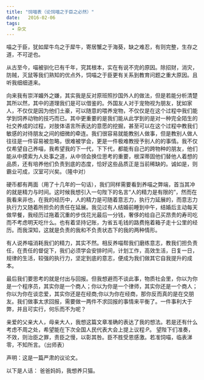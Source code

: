 ```yaml
---
title: "饲喵表（论饲喵之于臣之必然）"
date:   2016-02-06
tags:
  - 杂文
---
```


喵之于臣，犹如犀牛鸟之于犀牛，寄居蟹之于海葵，缺之难忍，有则完整，生存之道，不可逆也。

从古至今，喵被驯化已有千年，究其根本，实在有说不完的原因。除招财，消灾，防贼，灭鼠等我们熟知的优点外，饲喵之于臣更有关系到教育问题之重大原因。且听我细细道来。

向来我有崇洋媚外之嫌，其实我是反对原班照抄国外人的做法，但是若能分析清楚其所以然，其中的道理我们是可以借鉴的。外国友人对于宠物视为朋友，犹如家人，不仅仅是因为他们土豪，可以随意的喂养宠物，不仅仅是在这个过程中我们能学到饲养动物的技巧而已。其中更重要的是我们能从此学到的是对一种完全陌生的社交养成的过程，对肢体语言所表达的意愿的挖掘，甚至可以在这个过程中教我们敏感的对待朋友之间的细微的牵连。我们很容易就能教别人做事，但是教别人做人往往是一件容易被忽略，很难被学会，更是一件极难教授予别人的的事情。我不仅仅希望自己养喵，我希望我的下一代，下下代，都能有自己的跨物种的朋友，他们能从中摸索为人处事之道，从中领会换位思考的重要，根深蒂固他们替他人着想的品质，还有培养他们负责到底的态度，恰好这些品质正是当前稀缺的。诚如是，则霸业可成，汉室可兴矣。（隆中对）

硬币都有两面（用了十几年的一句话），我们同样需要看到养喵之弊端，首当其冲的就是精力与时间。这时候我想引入一句陛下的名言“人的精力是有限的”，然而在我看来非也，在我的经历中，人的精力是可随着意志力，执行力延展的，而意志力执行力又随着所担负的责任在延展。我见过有人结婚前睡到中午，结婚后主动每天做早餐，我经历过拖着沉重的步伐花光最后一分钱，奢侈的给自己买昂贵的寿司吃而不考虑明天吃什么。也有着坚持记账，为省五毛钱的路费拖着箱子走十公里的经历。而我深知，这就是负责的我和不负责状态下的我的两种情形。

有人说养喵消耗我们的精力，其实不然。相反养喵帮我们磨练意志，教我们担负责任，在责任的督促下，我们必须学会安排时间，计划工作，高效生活，日复一日，规律的生活，较强的执行力，坚定到底的意志，便成为我们做其它自我提升的成本。

最后我们要思考的就是付出与回报。但我想避而不谈此事，物质社会里，你以为你是一个程序员，其实你是一个商人；你以为你是一个律师，其实你还是一个商人；你以为你在谈恋爱，其实你还是在经商;你以为你在经商，那你反而真的是在交朋友。我们做事太求回报，需要做一两件不求回报的事情来平衡了。一件事利大于弊，并且可实行，何乐而不为呢？

亲爱的父亲大人，母亲大人，我想这篇文章准确的表达了我的想法。若是还有什么考虑不周之处，希望能在下次全国人民代表大会上提上议程:P。
望陛下们准奏，不效，则治臣之罪，责臣之慢，以彰其咎。臣不胜受恩感激。若准饲喵，临表涕零，不知所言。（出师表）

声明：这是一篇严肃的议论文。

以下是人话：
爸爸妈妈，我想养只猫。